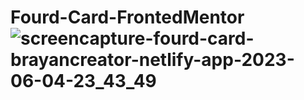 # Fourd-Card-FrontedMentor![screencapture-fourd-card-brayancreator-netlify-app-2023-06-04-23_43_49](https://github.com/BrayanElias/Fourd-Card-FrontedMentor/assets/85414364/914bde87-68e4-4603-9091-3abdae1d18e5)

